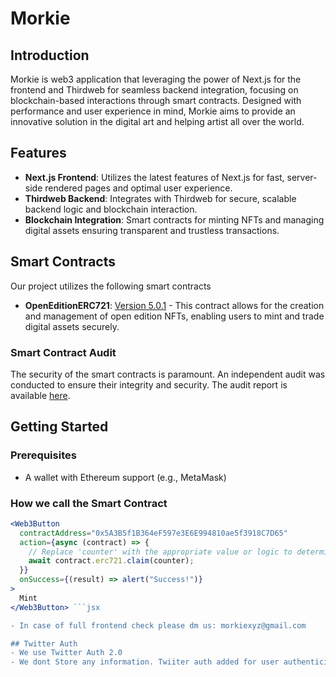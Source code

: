 # Morkie

## Introduction

Morkie is web3 application that leveraging the power of Next.js for the frontend and Thirdweb for seamless backend integration, focusing on blockchain-based interactions through smart contracts. Designed with performance and user experience in mind, Morkie aims to provide an innovative solution in the digital art and helping artist all over the world. 

## Features

- **Next.js Frontend**: Utilizes the latest features of Next.js for fast, server-side rendered pages and optimal user experience.
- **Thirdweb Backend**: Integrates with Thirdweb for secure, scalable backend logic and blockchain interaction.
- **Blockchain Integration**: Smart contracts for minting NFTs and managing digital assets ensuring transparent and trustless transactions.

## Smart Contracts

Our project utilizes the following smart contracts

- **OpenEditionERC721**: [Version 5.0.1](https://thirdweb.com/thirdweb.eth/OpenEditionERC721/5.0.1) - This contract allows for the creation and management of open edition NFTs, enabling users to mint and trade digital assets securely.

### Smart Contract Audit

The security of the smart contracts is paramount. An independent audit was conducted to ensure their integrity and security. The audit report is available [here](https://d391b93f5f62d9c15f67142e43841acc.ipfscdn.io/ipfs/bafybeieihlxuwksuqbf55o5caopsyznu5ybvkqoxkqxtkxsqhicsmm2goq/).

## Getting Started

### Prerequisites


- A wallet with Ethereum support (e.g., MetaMask)

### How we call the Smart Contract

```jsx
<Web3Button
  contractAddress="0x5A3B5f1B364eF597e3E6E994810ae5f3918C7D65"
  action={async (contract) => {
    // Replace 'counter' with the appropriate value or logic to determine the tokenId or quantity
    await contract.erc721.claim(counter);
  }}
  onSuccess={(result) => alert("Success!")}
>
  Mint
</Web3Button> ```jsx

- In case of full frontend check please dm us: morkiexyz@gmail.com

## Twitter Auth
- We use Twitter Auth 2.0 
- We dont Store any information. Twiiter auth added for user authenticity

